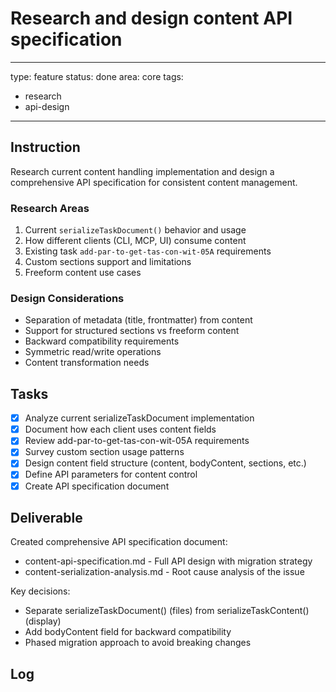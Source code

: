 # Research and design content API specification

---
type: feature
status: done
area: core
tags:
  - research
  - api-design
---


## Instruction
Research current content handling implementation and design a comprehensive API specification for consistent content management.

### Research Areas
1. Current `serializeTaskDocument()` behavior and usage
2. How different clients (CLI, MCP, UI) consume content
3. Existing task `add-par-to-get-tas-con-wit-05A` requirements
4. Custom sections support and limitations
5. Freeform content use cases

### Design Considerations
- Separation of metadata (title, frontmatter) from content
- Support for structured sections vs freeform content
- Backward compatibility requirements
- Symmetric read/write operations
- Content transformation needs

## Tasks
- [x] Analyze current serializeTaskDocument implementation
- [x] Document how each client uses content fields
- [x] Review add-par-to-get-tas-con-wit-05A requirements
- [x] Survey custom section usage patterns
- [x] Design content field structure (content, bodyContent, sections, etc.)
- [x] Define API parameters for content control
- [x] Create API specification document

## Deliverable
Created comprehensive API specification document:
- content-api-specification.md - Full API design with migration strategy
- content-serialization-analysis.md - Root cause analysis of the issue

Key decisions:
- Separate serializeTaskDocument() (files) from serializeTaskContent() (display)
- Add bodyContent field for backward compatibility
- Phased migration approach to avoid breaking changes

## Log
